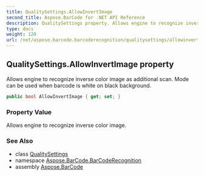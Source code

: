 ```yaml
---
title: QualitySettings.AllowInvertImage
second_title: Aspose.BarCode for .NET API Reference
description: QualitySettings property. Allows engine to recognize inverse color image as additional scan. Mode can be used when barcode is white on black background
type: docs
weight: 120
url: /net/aspose.barcode.barcoderecognition/qualitysettings/allowinvertimage/
---
```

## QualitySettings.AllowInvertImage property

Allows engine to recognize inverse color image as additional scan. Mode can be used when barcode is white on black background.

```csharp
public bool AllowInvertImage { get; set; }
```

### Property Value

Allows engine to recognize inverse color image.

### See Also

* class [QualitySettings](../)
* namespace [Aspose.BarCode.BarCodeRecognition](../../qualitysettings/)
* assembly [Aspose.BarCode](../../../)



